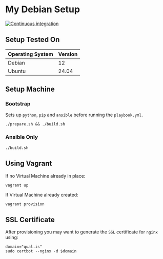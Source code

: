 # My Debian Setup

[![Continuous integration](https://github.com/svo/my-debian-setup/actions/workflows/main.yml/badge.svg?branch=main)](https://github.com/svo/my-debian-setup/actions/workflows/main.yml)

## Setup Tested On

| Operating System | Version |
|--|--|
| Debian | 12 |
| Ubuntu | 24.04 |

## Setup Machine

### Bootstrap

Sets up `python`, `pip` and `ansible` before running the `playbook.yml`.

```
./prepare.sh && ./build.sh
```

### Ansible Only

```
./build.sh
```

## Using Vagrant

If no Virtual Machine already in place:

```
vagrant up
```

If Virtual Machine already created:

```
vagrant provision
```

## SSL Certificate

After provisioning you may want to generate the `SSL` certificate for `nginx` using:

```
domain="qual.is"
sudo certbot --nginx -d $domain
```
